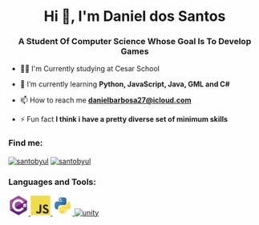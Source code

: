 <h1 align="center">Hi 👋, I'm Daniel dos Santos</h1>
<h3 align="center">A Student Of Computer Science Whose Goal Is To Develop Games</h3>

- 🧑‍🎓 I'm Currently studying at Cesar School

- 🌱 I’m currently learning **Python, JavaScript, Java, GML and C#**

- 📫 How to reach me **danielbarbosa27@icloud.com**

- ⚡ Fun fact **I think i have a pretty diverse set of minimum skills**

<h3 align="left">Find me:</h3>
<p align="left">
<a href="https://x.com/SantoByul" target="blank"><img align="center" src="https://raw.githubusercontent.com/rahuldkjain/github-profile-readme-generator/master/src/images/icons/Social/twitter.svg" alt="santobyul" height="30" width="40" /></a>
<a href="https://www.youtube.com/@SantoByul" target="blank"><img align="center" src="https://raw.githubusercontent.com/rahuldkjain/github-profile-readme-generator/master/src/images/icons/Social/youtube.svg" alt="santobyul" height="30" width="40" /></a>
</p>

<h3 align="left">Languages and Tools:</h3>
<p align="left"> <a href="https://www.w3schools.com/cs/" target="_blank" rel="noreferrer"> <img src="https://raw.githubusercontent.com/devicons/devicon/master/icons/csharp/csharp-original.svg" alt="csharp" width="40" height="40"/> </a> <a href="https://developer.mozilla.org/en-US/docs/Web/JavaScript" target="_blank" rel="noreferrer"> <img src="https://raw.githubusercontent.com/devicons/devicon/master/icons/javascript/javascript-original.svg" alt="javascript" width="40" height="40"/> </a> <a href="https://www.python.org" target="_blank" rel="noreferrer"> <img src="https://raw.githubusercontent.com/devicons/devicon/master/icons/python/python-original.svg" alt="python" width="40" height="40"/> </a> <a href="https://unity.com/" target="_blank" rel="noreferrer"> <img src="https://www.vectorlogo.zone/logos/unity3d/unity3d-icon.svg" alt="unity" width="40" height="40"/> </a> </p>
